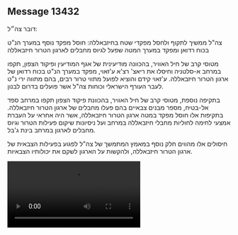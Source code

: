 ## Message 13432

דובר צה״ל:

צה"ל ממשיך לתקוף ולחסל מפקדי שטח בחיזבאללה: חוסל מפקד נוסף במערך הנ"ט בכוח רדואן ומפקד במערך המטה שפעל לגיוס מחבלים לארגון הטרור חיזבאללה

מטוסי קרב של חיל האוויר, בהכוונה מודיעינית של אגף המודיעין ופיקוד הצפון, תקפו במרחב א-סלטניה וחיסלו את ריאצ' רצ'א ע'זאוי, מפקד במערך הנ"ט בכוח רדואן של ארגון הטרור חיזבאללה. 
ע'זאוי קידם והוציא לפועל מתווי טרור רבים, בהם מתווה ירי נ"ט לעבר העורף הישראלי וכוחות צה"ל אשר פועלים בדרום לבנון. 

בתקיפה נוספת, מטוסי קרב של חיל האוויר, בהכוונת פיקוד הצפון תקפו במרחב ספד אל-בטיח, מספר מבנים צבאיים בהם פעלו מחבלים של ארגון הטרור חיזבאללה.
בתקיפות אלו חוסל מפקד במטה ארגון הטרור חיזבאללה, אשר היה אחראי על העברת אמצעי לחימה לחוליות מחבלי חיזבאללה במרחב ועל ניסיונות שיקום פעילות הטרור וגיוס מחבלים לארגון במרחב בינת ג'בל.

חיסולים אלו מהווים חלק נוסף במאמץ המתמשך של צה"ל לפגוע בפעילות הצבאית של ארגון הטרור חיזבאללה, ולהקשות על הארגון לשקם את יכולותיו הצבאיות.

![Video](https://data.iron-swords.co.il/2024/November/04/https://data.iron-swords.co.il/2024/November/04/13432/13432_media.mp4)

